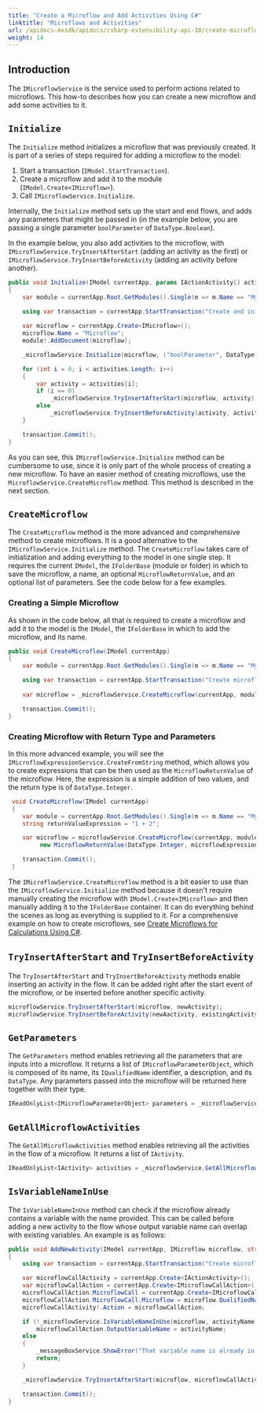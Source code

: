 ```yaml
---
title: "Create a Microflow and Add Activities Using C#"
linktitle: "Microflows and Activities"
url: /apidocs-mxsdk/apidocs/csharp-extensibility-api-10/create-microflow-add-activities/
weight: 14
---
```


## Introduction

The `IMicroflowService` is the service used to perform actions related to microflows. This how-to describes how you can create a new microflow and add some activities to it.

## `Initialize`

The `Initialize` method initializes a microflow that was previously created. It is part of a series of steps required for adding a microflow to the model:

1. Start a transaction (`IModel.StartTransaction`).
2. Create a microflow and add it to the module (`IModel.Create<IMicroflow>`).
3. Call `IMicroflowService.Initialize`. 

Internally, the `Initialize` method sets up the start and end flows, and adds any parameters that might be passed in (in the example below, you are passing a single parameter `boolParameter` of `DataType.Boolean`).

In the example below, you also add activities to the microflow, with `IMicroflowService.TryInsertAfterStart` (adding an activity as the first) or `IMicroflowService.TryInsertBeforeActivity` (adding an activity before another).

```csharp
public void Initialize(IModel currentApp, params IActionActivity[] actionActivities)
{
    var module = currentApp.Root.GetModules().Single(m => m.Name == "MyFirstModule");

    using var transaction = currentApp.StartTransaction("Create and initialize microflow");
          
    var microflow = currentApp.Create<IMicroflow>();
    microflow.Name = "Microflow";
    module!.AddDocument(microflow);

    _microflowService.Initialize(microflow, ("boolParameter", DataType.Boolean));

    for (int i = 0; i < activities.Length; i++)
    {
        var activity = activities[i];
        if (i == 0)
            _microflowService.TryInsertAfterStart(microflow, activity);
        else
            _microflowService.TryInsertBeforeActivity(activity, activities[i-1]);
    }

    transaction.Commit();
}
```

As you can see, this `IMicroflowService.Initialize` method can be cumbersome to use, since it is only part of the whole process of creating a new microflow. To have an easier method of creating microflows, use the `MicroflowService.CreateMicroflow` method. This method is described in the next section.

## `CreateMicroflow`

The `CreateMicroflow` method is the more advanced and comprehensive method to create microflows. It is a good alternative to the `IMicroflowService.Initialize` method.
The `CreateMicroflow` takes care of initialization and adding everything to the model in one single step. It requires the current `IModel`, the `IFolderBase` (module or folder) in which to save the microflow, a name, an optional `MicroflowReturnValue`, and an optional list of parameters. See the code below for a few examples.

### Creating a Simple Microflow

As shown in the code below, all that is required to create a microflow and add it to the model is the `IModel`, the `IFolderBase` in which to add the microflow, and its name.

```csharp
public void CreateMicroflow(IModel currentApp)
{
    var module = currentApp.Root.GetModules().Single(m => m.Name == "MyFirstModule");

    using var transaction = currentApp.StartTransaction("Create microflows");
   
    var microflow = _microflowService.CreateMicroflow(currentApp, module, "Microflow");

    transaction.Commit();
}
```

### Creating Microflow with Return Type and Parameters

In this more advanced example, you will see the `IMicroflowExpressionService.CreateFromString` method, which allows you to create expressions that can be then used as the `MicroflowReturnValue` of the microflow. Here, the expression is a simple addition of two values, and the return type is of `DataType.Integer`.

```csharp
 void CreateMicroflow(IModel currentApp)
 {
    var module = currentApp.Root.GetModules().Single(m => m.Name == "MyFirstModule");    
    string returnValueExpression = "1 + 2";

    var microflow = microflowService.CreateMicroflow(currentApp, module, "Microflow",
         new MicroflowReturnValue(DataType.Integer, microflowExpressionService.CreateFromString(returnValueExpression)));

    transaction.Commit();
 }
```

The `IMicroflowService.CreateMicroflow` method is a bit easier to use than the `IMicroflowService.Initialize` method because it doesn't require manually creating the microflow with `IModel.Create<IMicroflow>` and then manually adding it to the `IFolderBase` container. It can do everything behind the scenes as long as everything is supplied to it. For a comprehensive example on how to create microflows, see [Create Microflows for Calculations Using C#](/apidocs-mxsdk/apidocs/csharp-extensibility-api/create-microflows-for-calculations/).

## `TryInsertAfterStart` and `TryInsertBeforeActivity`

The `TryInsertAfterStart` and `TryInsertBeforeActivity` methods enable inserting an activity in the flow. It can be added right after the start event of the microflow, or be inserted before another specific activity.

```csharp
microflowService.TryInsertAfterStart(microflow, newActivity);
microflowService.TryInsertBeforeActivity(newAactivity, existingActivity);
```

## `GetParameters`

The `GetParameters` method enables retrieving all the parameters that are inputs into a microflow. It returns a list of `IMicroflowParameterObject`, which is composed of its name, its `IQualifiedName` identifier, a description, and its `DataType`. Any parameters passed into the microflow will be returned here together with their type.

```csharp
IReadOnlyList<IMicroflowParameterObject> parameters = _microflowService.GetParameters(microflow);
```

## `GetAllMicroflowActivities`

The `GetAllMicroflowActivities` method enables retrieving all the activities in the flow of a microflow. It returns a list of `IActivity`.

```csharp
IReadOnlyList<IActivity> activities = _microflowService.GetAllMicroflowActivities(microflow);
```

## `IsVariableNameInUse`

The `IsVariableNameInUse` method can check if the microflow already contains a variable with the name provided. This can be called before adding a new activity to the flow whose output variable name can overlap with existing variables. An example is as follows:

```csharp
public void AddNewActivity(IModel currentApp, IMicroflow microflow, string activityName)
{
    using var transaction = currentApp.StartTransaction("Create microflows");

    var microflowCallActivity = currentApp.Create<IActionActivity>();
    var microflowCallAction = currentApp.Create<IMicroflowCallAction>();
    microflowCallAction.MicroflowCall = currentApp.Create<IMicroflowCall>();
    microflowCallAction.MicroflowCall.Microflow = microflow.QualifiedName;
    microflowCallActivity!.Action = microflowCallAction;

    if (!_microflowService.IsVariableNameInUse(microflow, activityName))
        microflowCallAction.OutputVariableName = activityName;
    else
    {
        _messageBoxService.ShowError("That variable name is already in use.");
        return;
    }

    _microflowService.TryInsertAfterStart(microflow, microflowCallActivity);

    transaction.Commit();
}
```
